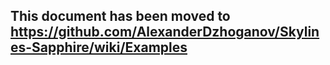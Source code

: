 ## This document has been moved to https://github.com/AlexanderDzhoganov/Skylines-Sapphire/wiki/Examples
